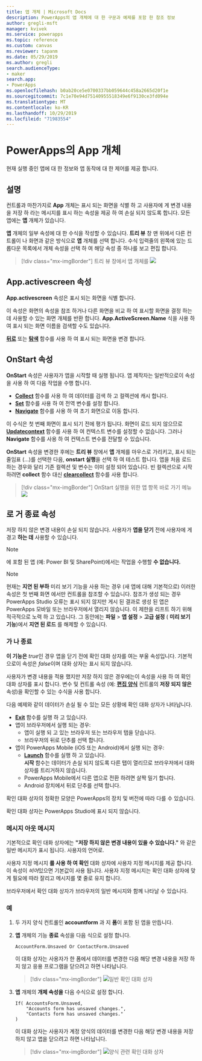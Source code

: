 ```yaml
---
title: 앱 개체 | Microsoft Docs
description: PowerApps의 앱 개체에 대 한 구문과 예제를 포함 한 참조 정보
author: gregli-msft
manager: kvivek
ms.service: powerapps
ms.topic: reference
ms.custom: canvas
ms.reviewer: tapanm
ms.date: 05/29/2019
ms.author: gregli
search.audienceType:
- maker
search.app:
- PowerApps
ms.openlocfilehash: b0ab20ce5e0700337bb059644c458a2665d20f1e
ms.sourcegitcommit: 7c1e70e94d75140955518349e6f9130ce3fd094e
ms.translationtype: MT
ms.contentlocale: ko-KR
ms.lasthandoff: 10/29/2019
ms.locfileid: "71983554"
---
```

# <a name="app-object-in-powerapps"></a>PowerApps의 App 개체

현재 실행 중인 앱에 대 한 정보와 앱 동작에 대 한 제어를 제공 합니다.

## <a name="description"></a>설명

컨트롤과 마찬가지로 **App** 개체는 표시 되는 화면을 식별 하 고 사용자에 게 변경 내용을 저장 하 라는 메시지를 표시 하는 속성을 제공 하 여 손실 되지 않도록 합니다. 모든 앱에는 **앱** 개체가 있습니다.

**앱** 개체의 일부 속성에 대 한 수식을 작성할 수 있습니다. **트리 뷰** 창 맨 위에서 다른 컨트롤이 나 화면과 같은 방식으로 **앱** 개체를 선택 합니다. 수식 입력줄의 왼쪽에 있는 드롭다운 목록에서 개체 속성을 선택 하 여 해당 속성 중 하나를 보고 편집 합니다.

> [!div class="mx-imgBorder"]
> 트리 뷰 창에서 앱 개체를 ![](media/object-app/appobject.png)

## <a name="activescreen-property"></a>App.activescreen 속성

**App.activescreen** 속성은 표시 되는 화면을 식별 합니다.

이 속성은 화면의 속성을 참조 하거나 다른 화면을 비교 하 여 표시할 화면을 결정 하는 데 사용할 수 있는 화면 개체를 반환 합니다. **App.ActiveScreen.Name** 식을 사용 하 여 표시 되는 화면 이름을 검색할 수도 있습니다.

**[뒤로](function-navigate.md)** 또는 **[탐색](function-navigate.md)** 함수를 사용 하 여 표시 되는 화면을 변경 합니다.

## <a name="onstart-property"></a>OnStart 속성

**OnStart** 속성은 사용자가 앱을 시작할 때 실행 됩니다. 앱 제작자는 일반적으로이 속성을 사용 하 여 다음 작업을 수행 합니다.

- **[Collect](function-clear-collect-clearcollect.md)** 함수를 사용 하 여 데이터를 검색 하 고 컬렉션에 캐시 합니다.
- **[Set](function-set.md)** 함수를 사용 하 여 전역 변수를 설정 합니다.
- **[Navigate](function-navigate.md)** 함수를 사용 하 여 초기 화면으로 이동 합니다.

이 수식은 첫 번째 화면이 표시 되기 전에 평가 됩니다. 화면이 로드 되지 않으므로 **[Updatecontext](function-updatecontext.md)** 함수를 사용 하 여 컨텍스트 변수를 설정할 수 없습니다. 그러나 **Navigate** 함수를 사용 하 여 컨텍스트 변수를 전달할 수 있습니다.

**OnStart** 속성을 변경한 후에는 **트리 뷰** 창에서 **앱** 개체를 마우스로 가리키고, 표시 되는 줄임표 (...)를 선택한 다음, **onstart 실행**을 선택 하 여 테스트 합니다. 앱을 처음 로드 하는 경우와 달리 기존 컬렉션 및 변수는 이미 설정 되어 있습니다. 빈 컬렉션으로 시작 하려면 **collect** 함수 대신 **[clearcollect](function-clear-collect-clearcollect.md)** 함수를 사용 합니다.

> [!div class="mx-imgBorder"]
> OnStart 실행을 위한 앱 항목 바로 가기 메뉴 ![](media/object-app/appobject-runonstart.png)

## <a name="confirmexit-properties"></a>로 거 종료 속성

저장 하지 않은 변경 내용이 손실 되지 않습니다. 사용자가 **앱을 닫기** 전에 사용자에 게 경고 **하는 데** 사용할 수 있습니다.

> [!NOTE]
> 에 포함 된 앱 (예: Power BI 및 SharePoint)에서는 작업을 수행할 **수 없습니다.**

> [!NOTE]
> 현재는 **지연 된 부하** 미리 보기 기능을 사용 하는 경우 (새 앱에 대해 기본적으로) 이러한 속성은 첫 번째 화면 에서만 컨트롤을 참조할 수 있습니다. 참조가 생성 되는 경우 PowerApps Studio 오류는 표시 되지 않지만 게시 된 결과로 생성 된 앱은 PowerApps 모바일 또는 브라우저에서 열리지 않습니다. 이 제한을 리프트 하기 위해 적극적으로 노력 하 고 있습니다. 그 동안에는 **파일**  > **앱 설정**  > **고급 설정** ( **미리 보기 기능**)에서 **지연 된 로드** 를 해제할 수 있습니다.

### <a name="confirmexit"></a>가 나 종료

**이 기능은** *true*인 경우 앱을 닫기 전에 확인 대화 상자를 여는 부울 속성입니다. 기본적으로이 속성은 *false*이며 대화 상자는 표시 되지 않습니다.

사용자가 변경 내용을 적용 했지만 저장 하지 않은 경우에는이 속성을 사용 하 여 확인 대화 상자를 표시 합니다. 변수 및 컨트롤 속성 (예: [**편집 양식**](../controls/control-form-detail.md) 컨트롤의 **저장 되지 않은** 속성)을 확인할 수 있는 수식을 사용 합니다.

다음 예제와 같이 데이터가 손실 될 수 있는 모든 상황에 확인 대화 상자가 나타납니다.

- [**Exit**](function-exit.md) 함수를 실행 하 고 있습니다.
- 앱이 브라우저에서 실행 되는 경우:
  - 앱이 실행 되 고 있는 브라우저 또는 브라우저 탭을 닫습니다.
  - 브라우저의 뒤로 단추를 선택 합니다.
- 앱이 PowerApps Mobile (iOS 또는 Android)에서 실행 되는 경우:
  - [**Launch**](function-param.md) 함수를 실행 하 고 있습니다.<br>**시작** 함수는 데이터가 손실 되지 않도록 다른 탭이 열리므로 브라우저에서 대화 상자를 트리거하지 않습니다.
  - PowerApps Mobile에서 다른 앱으로 전환 하려면 살짝 밀기 합니다.
  - Android 장치에서 뒤로 단추를 선택 합니다.

확인 대화 상자의 정확한 모양은 PowerApps의 장치 및 버전에 따라 다를 수 있습니다.

확인 대화 상자는 PowerApps Studio에 표시 되지 않습니다.

### <a name="confirmexitmessage"></a>메시지 아웃 메시지

기본적으로 확인 대화 상자에는 **"저장 하지 않은 변경 내용이 있을 수 있습니다."** 와 같은 일반 메시지가 표시 됩니다. 사용자의 언어로.

사용자 지정 메시지 **를 사용 하 여 확인** 대화 상자에 사용자 지정 메시지를 제공 합니다. 이 속성이 *비어*있으면 기본값이 사용 됩니다. 사용자 지정 메시지는 확인 대화 상자에 맞게 필요에 따라 잘리고 메시지를 몇 줄로 유지 합니다.

브라우저에서 확인 대화 상자가 브라우저의 일반 메시지와 함께 나타날 수 있습니다.

### <a name="example"></a>예

1. 두 가지 양식 컨트롤인 **accountform** 과 지 **폼**이 포함 된 앱을 만듭니다.

1. **앱** 개체의 기능 **종료** 속성을 다음 식으로 설정 합니다.

    ```powerapps-dot
    AccountForm.Unsaved Or ContactForm.Unsaved
    ```

    이 대화 상자는 사용자가 한 폼에서 데이터를 변경한 다음 해당 변경 내용을 저장 하지 않고 응용 프로그램을 닫으려고 하면 나타납니다.

    > [!div class="mx-imgBorder"]
    > ![일반 확인 대화 상자](media/object-app/confirm-native.png)

1. **앱** 개체의 **개체 속성을** 다음 수식으로 설정 합니다.

    ```powerapps-dot
    If( AccountsForm.Unsaved,
        "Accounts form has unsaved changes.",
        "Contacts form has unsaved changes."
    )
    ```

    이 대화 상자는 사용자가 계정 양식의 데이터를 변경한 다음 해당 변경 내용을 저장 하지 않고 앱을 닫으려고 하면 나타납니다.

    > [!div class="mx-imgBorder"]
    > ![양식 관련 확인 대화 상자](media/object-app/confirm-native-custom.png)
